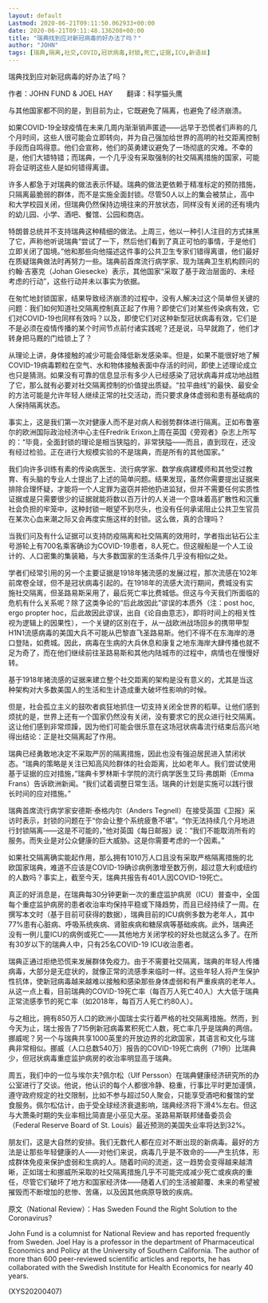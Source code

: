 ```yaml
---
layout: default
Lastmod: 2020-06-21T09:11:50.062933+00:00
date: 2020-06-21T09:11:48.136208+00:00
title: "瑞典找到应对新冠病毒的好办法了吗？"
author: "JOHN"
tags: [瑞典,隔离,社交,COVID,冠状病毒,封锁,死亡,证据,ICU,新语丝]
---
```


瑞典找到应对新冠病毒的好办法了吗？

作者：JOHN FUND & JOEL HAY　　翻译：科学猫头鹰

与其他国家都不同的是，到目前为止，它既避免了隔离，也避免了经济崩溃。

如果COVID-19全球疫情在未来几周内渐渐销声匿迹——远早于恐慌者们声称的几个月时间，这些人很可能会立即转向，并为自己强加给世界的高明的社交距离控制手段而自鸣得意。他们会宣称，他们的英勇建议避免了一场彻底的灾难。不幸的是，他们大错特错；而瑞典，一个几乎没有采取强制的社交隔离措施的国家，可能将会证明这些人是如何错得离谱。

许多人都急于对瑞典的做法表示怀疑。瑞典的做法更依赖于精准标定的预防措施，只隔离最脆弱的群体，而不是实施全面封锁。尽管50人以上的集会被禁止，高中和大学校园关闭，但瑞典仍然保持边境往来的开放状态，同样没有关闭的还有境内的幼儿园、小学、酒吧、餐馆、公园和商店。

特朗普总统并不支持瑞典这种精细的做法。上周三，他以一种引人注目的方式抹黑了它，声称他听说瑞典“尝试了一下，然后他们看到了真正可怕的事情，于是他们立即关闭了国境。”他和那些向他描述这件事的公共卫生专家们错得离谱，他们最好在质疑瑞典做法时再努力一些。瑞典前首席流行病学家、现为瑞典卫生机构顾问的约翰·吉塞克（Johan Giesecke）表示，其他国家“采取了基于政治层面的、未经考虑的行动”，这些行动并未以事实为依据。

在匆忙地封锁国家，结果导致经济崩溃的过程中，没有人解决过这个简单但关键的问题：我们如何知道社交隔离控制真正起了作用？即使它们对某些传染病有效，它们对COVID-19也同样有效吗？以及，即使它们对这种新型冠状病毒有效，它们是不是必须在疫情传播的某个时间节点前付诸实践呢？还是说，马早就跑了，他们才转身把马厩的门给锁上了？

从理论上讲，身体接触的减少可能会降低新发感染率。但是，如果不能很好地了解COVID-19病毒颗粒在空气、水和物体接触表面中存活的时间，即使上述理论成立也只是猜测。如果没有可靠的信息显示有多少人已经感染了冠状病毒并成功地战胜了它，那么就有必要对社交隔离控制的价值提出质疑。“拉平曲线”的最快、最安全的方法可能是允许年轻人继续正常的社交活动，而只要求身体虚弱和患有基础病的人保持隔离状态。

事实上，这是我们第一次对健康人而不是对病人和弱势群体进行隔离。正如布鲁塞尔的欧洲国际政治经济中心主任Fredrik Erixon上周在英国《旁观者》杂志上所写的：“毕竟，全面封锁的理论是相当狭隘的，非常狭隘——而且，直到现在，还没有经过检验。正在进行大规模实验的不是瑞典，而是所有的其他国家。”

我们向许多训练有素的传染病医生、流行病学家、数学疾病建模师和其他受过教育、有头脑的专业人士提出了上述的简单问题。结果发现，虽然你需要提出证据来排除合理怀疑，才能将一个人定罪为盗窃并把他扔进监狱，但并不需要任何实质性证据或是只需要很少的证据就能将数以百万计的人关进一个意味着高扩散性和沉重社会负担的牢笼中，这种封锁一眼望不到尽头，也没有任何承诺阻止公共卫生官员在某次心血来潮之际又会再度实施这样的封锁。这么做，真的合理吗？

当我们问及有什么证据可以支持防疫隔离和社交隔离的效用时，学者指出钻石公主号游轮上有700名乘客确诊为COVID-19患者，8人死亡。但这艘船是一个人工设计的、人口密集的集装箱，与大多数国家的生活条件几乎没有相似之处。

学者们经常引用的另一个主要证据是1918年猪流感的发展过程，那次流感在102年前席卷全球，但不是冠状病毒引起的。在1918年的流感大流行期间，费城没有实施社交隔离，但圣路易斯采用了，最后死亡率比费城低。但这与今天我们所面临的危机有什么关系呢？除了这类争论的“后此故因此”谬误的本质外（注：post hoc, ergo propter hoc，后此故因此谬误，出自《论自由意志》，即将时间上的相关性视为逻辑上的因果性），一个关键的区别在于，从一战欧洲战场回乡的携带甲型H1N1流感病毒的美国大兵不可能从巴黎直飞圣路易斯。他们不得不在东海岸的港口登陆，如费城。因此，病毒在生病的大兵休息和康复之地东海岸大肆传播也就不足为奇了，而在他们继续前往圣路易斯和其他内陆城市的过程中，病情也在慢慢好转。

基于1918年猪流感的证据来建立整个社交距离的架构是没有意义的，尤其是当这种架构对大多数美国人的生活和生计造成重大破坏性影响的时候。

但是，社会孤立主义的鼓吹者疯狂地抓住一切支持关闭全世界的稻草。让他们感到烦扰的是，世界上还有一个国家仍然没有关闭，没有要求它的民众进行社交隔离。这让他们感到非常烦躁，因为他们可能会很乐意在这场冠状病毒流行结束后高兴地得出结论：正是社交隔离起了作用。

瑞典已经勇敢地决定不采取严厉的隔离措施，因此也没有强迫居民进入禁闭状态。“瑞典的策略是关注已知高风险群体的社会距离，比如老年人。我们尝试使用基于证据的应对措施，”瑞典卡罗林斯卡学院的流行病学医生艾玛·弗朗斯（Emma Frans）告诉欧洲新闻。“我们试着调整日常生活。瑞典的计划是实施可以践行很长时间的应对措施。”

瑞典首席流行病学家安德斯·泰格内尔（Anders Tegnell）在接受英国《卫报》采访时表示，封锁的问题在于“你会让整个系统疲惫不堪”。“你无法持续几个月地进行封锁隔离——这是不可能的，”他对英国《每日邮报》说：“我们不能取消所有的服务。而失业是对公众健康的巨大威胁。这是你需要考虑的一个因素。”

如果社交隔离确实能起作用，那么拥有1010万人口且没有采取严格隔离措施的北欧国家瑞典，难道不应该是COVID-19确诊病例激增至数万例，超过意大利或纽约的人数吗？事实上，截至今天，瑞典共报告有401人因COVID-19死亡。

真正的好消息是，在瑞典每30分钟更新一次的重症监护病房（ICU）普查中，全国每个重症监护病房的患者收治率均保持平稳或下降趋势，而且已经持续了一周。在撰写本文时（基于目前可获得的数据），瑞典目前的ICU病例多数为老年人，其中77%患有心脏病、呼吸系统疾病、肾脏疾病和糖尿病等基础疾病。此外，瑞典还没有一例儿童ICU的病例或死亡——其他地方关闭学校的好处也就这么多了。在所有30岁以下的瑞典人中，只有25名COVID-19 ICU收治患者。

瑞典正通过拒绝恐慌来发展群体免疫力。由于不需要社交隔离，瑞典的年轻人传播病毒，大部分是无症状的，就像正常的流感季来临时一样。这些年轻人将产生保护性抗体，使新冠病毒越来越难以接触和感染那些身体虚弱和有严重疾病的老年人。从这一点上看，目前瑞典的COVID-19死亡率（每百万人死亡40人）大大低于瑞典正常流感季节的死亡率（如2018年，每百万人死亡约80人）。

与之相比，拥有850万人口的欧洲小国瑞士实行着严格的社交隔离措施。然而，到今天为止，瑞士报告了715例新冠病毒累积死亡人数，死亡率几乎是瑞典的两倍。挪威呢？另一个与瑞典共享1000英里的开放边界的北欧国家，其语言和文化与瑞典非常相似。挪威（人口总数540万）报告的COVID-19死亡病例（71例）比瑞典少，但冠状病毒重症监护病房的收治率明显高于瑞典。

周五，我们中的一位与埃尔夫?佩尔松（Ulf Persson）在瑞典健康经济研究所的办公室进行了交谈。他说，他认识的每个人都很冷静、稳重，行事比平时更加谨慎，遵守政府规定的社交限制，比如不参与超过50人聚会，只能享受酒吧和餐馆的堂食服务。佩尔松估计，由于受全球经济衰退影响，瑞典经济将下滑4%左右。但这与大萧条时期的失业率相比简直是小巫见大巫。圣路易斯联邦储备委员会（Federal Reserve Board of St. Louis）最近预测的美国失业率将达到32%。

朋友们，这是大自然的安排。我们无数代人都在应对不断出现的新病毒。最好的方法是让那些年轻健康的人——对他们来说，病毒几乎是不致命的——产生抗体，形成群体免疫来保护虚弱和生病的人。随着时间的流逝，这一趋势会变得越来越清晰，正如瑞士和挪威所采取的社交隔离措施几乎不可能完成减少死亡或疾病的重任，尽管它们破坏了地方和国家经济体——随着人们的生活被颠覆、未来的希望被摧毁而不断增加的悲惨、苦痛，以及因其他病原导致的疾病。

原文（National Review）：Has Sweden Found the Right Solution to the Coronavirus?

John Fund is a columnist for National Review and has reported frequently from Sweden. Joel Hay is a professor in the department of Pharmaceutical Economics and Policy at the University of Southern California. The author of more than 600 peer-reviewed scientific articles and reports, he has collaborated with the Swedish Institute for Health Economics for nearly 40 years.

(XYS20200407)


